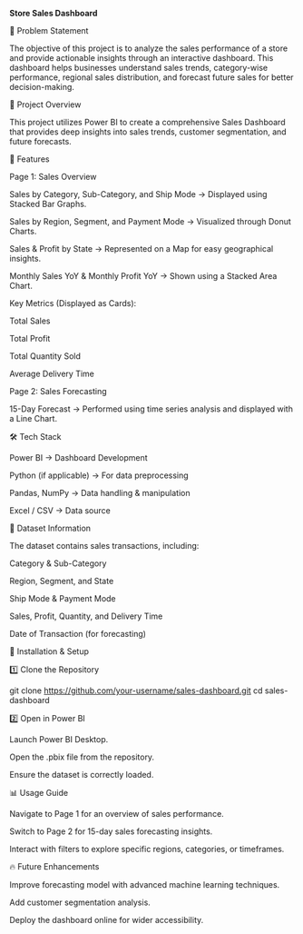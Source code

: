 **Store Sales Dashboard**

📌 Problem Statement

The objective of this project is to analyze the sales performance of a store and provide actionable insights through an interactive dashboard. This dashboard helps businesses understand sales trends, category-wise performance, regional sales distribution, and forecast future sales for better decision-making.

📌 Project Overview

This project utilizes Power BI to create a comprehensive Sales Dashboard that provides deep insights into sales trends, customer segmentation, and future forecasts.

🎯 Features

Page 1: Sales Overview

Sales by Category, Sub-Category, and Ship Mode → Displayed using Stacked Bar Graphs.

Sales by Region, Segment, and Payment Mode → Visualized through Donut Charts.

Sales & Profit by State → Represented on a Map for easy geographical insights.

Monthly Sales YoY & Monthly Profit YoY → Shown using a Stacked Area Chart.

Key Metrics (Displayed as Cards):

Total Sales

Total Profit

Total Quantity Sold

Average Delivery Time

Page 2: Sales Forecasting

15-Day Forecast → Performed using time series analysis and displayed with a Line Chart.

🛠️ Tech Stack

Power BI → Dashboard Development

Python (if applicable) → For data preprocessing

Pandas, NumPy → Data handling & manipulation

Excel / CSV → Data source

📂 Dataset Information

The dataset contains sales transactions, including:

Category & Sub-Category

Region, Segment, and State

Ship Mode & Payment Mode

Sales, Profit, Quantity, and Delivery Time

Date of Transaction (for forecasting)

🚀 Installation & Setup

1️⃣ Clone the Repository

git clone https://github.com/your-username/sales-dashboard.git
cd sales-dashboard

2️⃣ Open in Power BI

Launch Power BI Desktop.

Open the .pbix file from the repository.

Ensure the dataset is correctly loaded.

📊 Usage Guide

Navigate to Page 1 for an overview of sales performance.

Switch to Page 2 for 15-day sales forecasting insights.

Interact with filters to explore specific regions, categories, or timeframes.

🔥 Future Enhancements

Improve forecasting model with advanced machine learning techniques.

Add customer segmentation analysis.

Deploy the dashboard online for wider accessibility.
